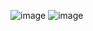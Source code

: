 ![image](https://user-images.githubusercontent.com/106704479/227734177-afd4dab9-372f-47c4-8a0a-6ed330e061dc.png)
![image](https://user-images.githubusercontent.com/106704479/227734159-39f98ee1-9358-486e-a08c-b8e328b36637.png)

